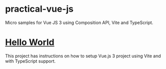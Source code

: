 # practical-vue-js
Micro samples for Vue JS 3  using Composition API, Vite and TypeScript.

# [Hello World](/projects/hello-world)

This project has instructions on how to setup Vue.js 3 project using Vite and with TypeScript support. 